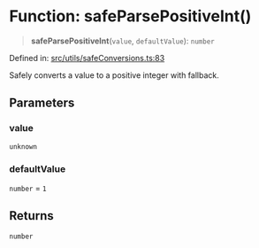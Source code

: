 # Function: safeParsePositiveInt()

> **safeParsePositiveInt**(`value`, `defaultValue`): `number`

Defined in: [src/utils/safeConversions.ts:83](https://github.com/Nick2bad4u/Uptime-Watcher/blob/dca5483e793478722cd3e6e125cafcec5fc771f0/src/utils/safeConversions.ts#L83)

Safely converts a value to a positive integer with fallback.

## Parameters

### value

`unknown`

### defaultValue

`number` = `1`

## Returns

`number`
